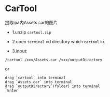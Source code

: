 # CarTool
提取ipa内Assets.car的图片

- 1.unzip `cartool.zip`

- 2.open `terminal` cd directory which `cartool` in.

- 3.input:
```
/cartool /xxx/Assets.car /xxx/outputDirectory
```
or
```
drag `cartool` into terminal
drag `Assets.car` into terminal
drag `outputDirectory`(folder) into terminal
`Enter`
```
